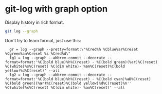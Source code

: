 # git-log with graph option

Display history in rich format.
```bash
git log --graph
```

Don't try to learn format, just use this:
```gitconfig
  gr = log --graph --pretty=format:\"%Cred%h %Cblue%ar%Creset %Cgreen%an%Creset %s %Cred%d\"
  lg1 = log --graph --abbrev-commit --decorate --format=format:'%C(bold blue)%h%C(reset) - %C(bold green)(%ar)%C(reset) %C(white)%s%C(reset) %C(dim white)- %an%C(reset)%C(bold yellow)%d%C(reset)' --all
  lg2 = log --graph --abbrev-commit --decorate --format=format:'%C(bold blue)%h%C(reset) - %C(bold cyan)%aD%C(reset) %C(bold green)(%ar)%C(reset)%C(bold yellow)%d%C(reset)%n''          %C(white)%s%C(reset) %C(dim white)- %an%C(reset)' --all
```
